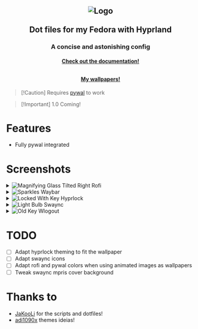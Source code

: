 <h2 align="center">
  <img src="https://raw.githubusercontent.com/zDyanTB/HyprNova/master/src/nova-banner.png" alt="Logo"/><br><br>
  Dot files for my Fedora with Hyprland
</h2>

<h3 align="center">
  A concise and astonishing config
</h3>

<h4 align="center">
  <a href="https://github.com/zDyanTB/HyprNova/blob/master/documentation.md">Check out the documentation!</a><br><br>
  
  <a href="https://github.com/zDyanTB/aesthic-wallpapers">My wallpapers!</a>
  </h4>

>   [!Caution]
>   Requires [pywal](https://github.com/dylanaraps/pywal) to work

>   [!Important]
>   1.0 Coming!

# Features
- Fully pywal integrated

# Screenshots
<details>
<summary>
  <img src="https://raw.githubusercontent.com/Tarikul-Islam-Anik/Telegram-Animated-Emojis/main/Objects/Magnifying%20Glass%20Tilted%20Right.webp" alt="Magnifying Glass Tilted Right" width="32" height="32" />
  Rofi
</summary>

<h4 align="center"> Menu </h4>

![Space-menu](src/rofi/space-menu.png)
![Flower-menu](src/rofi/flower-menu.png)  
![Eye-menu](src/rofi/eye-menu.png)

<h4 align="center"> Waybar Layouts </h4>

![Space-layout](src/rofi/space-layout.png)

<h4 align="center"> Wallpaper Selector </h4>

![Wallpapers](src/rofi/wallpaper-select.png)

</details>

<details>
<summary> 
  <img src="https://raw.githubusercontent.com/Tarikul-Islam-Anik/Telegram-Animated-Emojis/main/Activity/Sparkles.webp" alt="Sparkles" width="32" height="32" />
  Waybar
</summary>

![Castle-shot](src/waybar/shot-castle.png)
![Castle-bar](src/waybar/bar-castle.png)

![Space-shot](src/waybar/shot-space.png)
![Space-bar](src/waybar/bar-space.png)

![Flower-shot](src/waybar/shot-flower.png)
![Flower-bar](src/waybar/bar-flower.png)

</details>


<details>
<summary>
  <img src="https://raw.githubusercontent.com/Tarikul-Islam-Anik/Telegram-Animated-Emojis/main/Objects/Locked%20With%20Key.webp" alt="Locked With Key" width="32" height="32" />
  Hyprlock
</summary>

![Girl](src/hyprlock/girl.png)
![Seahorse](src/hyprlock/seahorse.png)
![Space](src/hyprlock/space.png)

</details>

<details>
  
<summary>
  <img src="https://raw.githubusercontent.com/Tarikul-Islam-Anik/Telegram-Animated-Emojis/main/Objects/Light%20Bulb.webp" alt="Light Bulb" width="32" height="32" />
  Swaync
</summary>

![Shot1](src/swaync/shot-1.png)
![Shot2](src/swaync/shot-2.png)
![Shot3](src/swaync/shot-3.png)
![Shot4](src/swaync/shot-4.png)

</details>

<details>
<summary>
  <img src="https://raw.githubusercontent.com/Tarikul-Islam-Anik/Telegram-Animated-Emojis/main/Objects/Old%20Key.webp" alt="Old Key" width="32" height="32" />
  Wlogout
</summary>
  
![green](src/wlogout/green.png)
![green-hover](src/wlogout/green-hover.png)
![blue](src/wlogout/blue.png)
![blue](src/wlogout/blue-hover.png)

</details>

# TODO

- [ ] Adapt hyprlock theming to fit the wallpaper
- [ ] Adapt swaync icons
- [ ] Adapt rofi and pywal colors when using animated images as wallpapers
- [ ] Tweak swaync mpris cover background

# Thanks to
 - [JaKooLi](https://github.com/JaKooLit) for the scripts and dotfiles!
 - [adi1090x](https://github.com/adi1090x/rofi) themes ideias!
